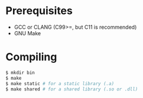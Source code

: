 # Prerequisites
- GCC or CLANG (C99>=, but C11 is recommended)
- GNU Make

# Compiling
```bash
$ mkdir bin
$ make
$ make static # for a static library (.a)
$ make shared # for a shared library (.so or .dll)
```